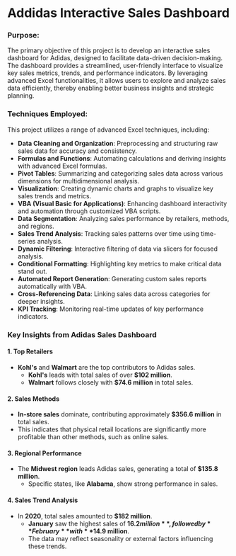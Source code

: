 # Addidas Interactive Sales Dashboard


### Purpose:
The primary objective of this project is to develop an interactive sales dashboard for Adidas, designed to facilitate data-driven decision-making. The dashboard provides a streamlined, user-friendly interface to visualize key sales metrics, trends, and performance indicators. By leveraging advanced Excel functionalities, it allows users to explore and analyze sales data efficiently, thereby enabling better business insights and strategic planning.

### Techniques Employed:
This project utilizes a range of advanced Excel techniques, including:

- **Data Cleaning and Organization**: Preprocessing and structuring raw sales data for accuracy and consistency.
- **Formulas and Functions**: Automating calculations and deriving insights with advanced Excel formulas.
- **Pivot Tables**: Summarizing and categorizing sales data across various dimensions for multidimensional analysis.
- **Visualization**: Creating dynamic charts and graphs to visualize key sales trends and metrics.
- **VBA (Visual Basic for Applications)**: Enhancing dashboard interactivity and automation through customized VBA scripts.
- **Data Segmentation**: Analyzing sales performance by retailers, methods, and regions.
- **Sales Trend Analysis**: Tracking sales patterns over time using time-series analysis.
- **Dynamic Filtering**: Interactive filtering of data via slicers for focused analysis.
- **Conditional Formatting**: Highlighting key metrics to make critical data stand out.
- **Automated Report Generation**: Generating custom sales reports automatically with VBA.
- **Cross-Referencing Data**: Linking sales data across categories for deeper insights.
- **KPI Tracking**: Monitoring real-time updates of key performance indicators.

### Key Insights from Adidas Sales Dashboard

#### 1. Top Retailers
- **Kohl's** and **Walmart** are the top contributors to Adidas sales.
  - **Kohl's** leads with total sales of over **$102 million**.
  - **Walmart** follows closely with **$74.6 million** in total sales.

#### 2. Sales Methods
- **In-store sales** dominate, contributing approximately **$356.6 million** in total sales.
- This indicates that physical retail locations are significantly more profitable than other methods, such as online sales.

#### 3. Regional Performance
- The **Midwest region** leads Adidas sales, generating a total of **$135.8 million**.
  - Specific states, like **Alabama**, show strong performance in sales.
  
#### 4. Sales Trend Analysis
- In **2020**, total sales amounted to **$182 million**.
  - **January** saw the highest sales of **$16.2 million**, followed by **February** with **$14.9 million**.
  - The data may reflect seasonality or external factors influencing these trends.
